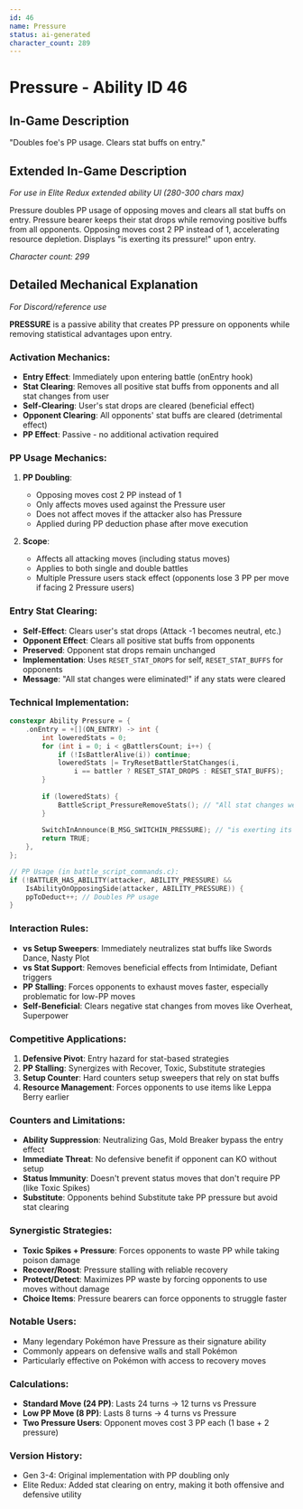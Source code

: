 ```yaml
---
id: 46
name: Pressure
status: ai-generated
character_count: 289
---
```


# Pressure - Ability ID 46

## In-Game Description
"Doubles foe's PP usage. Clears stat buffs on entry."

## Extended In-Game Description
*For use in Elite Redux extended ability UI (280-300 chars max)*

Pressure doubles PP usage of opposing moves and clears all stat buffs on entry. Pressure bearer keeps their stat drops while removing positive buffs from all opponents. Opposing moves cost 2 PP instead of 1, accelerating resource depletion. Displays "is exerting its pressure!" upon entry.

*Character count: 299*

## Detailed Mechanical Explanation
*For Discord/reference use*

**PRESSURE** is a passive ability that creates PP pressure on opponents while removing statistical advantages upon entry.

### Activation Mechanics:
- **Entry Effect**: Immediately upon entering battle (onEntry hook)
- **Stat Clearing**: Removes all positive stat buffs from opponents and all stat changes from user
- **Self-Clearing**: User's stat drops are cleared (beneficial effect)
- **Opponent Clearing**: All opponents' stat buffs are cleared (detrimental effect)
- **PP Effect**: Passive - no additional activation required

### PP Usage Mechanics:
1. **PP Doubling**:
   - Opposing moves cost 2 PP instead of 1
   - Only affects moves used against the Pressure user
   - Does not affect moves if the attacker also has Pressure
   - Applied during PP deduction phase after move execution

2. **Scope**:
   - Affects all attacking moves (including status moves)
   - Applies to both single and double battles
   - Multiple Pressure users stack effect (opponents lose 3 PP per move if facing 2 Pressure users)

### Entry Stat Clearing:
- **Self-Effect**: Clears user's stat drops (Attack -1 becomes neutral, etc.)
- **Opponent Effect**: Clears all positive stat buffs from opponents
- **Preserved**: Opponent stat drops remain unchanged
- **Implementation**: Uses `RESET_STAT_DROPS` for self, `RESET_STAT_BUFFS` for opponents
- **Message**: "All stat changes were eliminated!" if any stats were cleared

### Technical Implementation:
```c
constexpr Ability Pressure = {
    .onEntry = +[](ON_ENTRY) -> int {
        int loweredStats = 0;
        for (int i = 0; i < gBattlersCount; i++) {
            if (!IsBattlerAlive(i)) continue;
            loweredStats |= TryResetBattlerStatChanges(i, 
                i == battler ? RESET_STAT_DROPS : RESET_STAT_BUFFS);
        }
        
        if (loweredStats) {
            BattleScript_PressureRemoveStats(); // "All stat changes were eliminated!"
        }
        
        SwitchInAnnounce(B_MSG_SWITCHIN_PRESSURE); // "is exerting its pressure!"
        return TRUE;
    },
};

// PP Usage (in battle_script_commands.c):
if (!BATTLER_HAS_ABILITY(attacker, ABILITY_PRESSURE) && 
    IsAbilityOnOpposingSide(attacker, ABILITY_PRESSURE)) {
    ppToDeduct++; // Doubles PP usage
}
```

### Interaction Rules:
- **vs Setup Sweepers**: Immediately neutralizes stat buffs like Swords Dance, Nasty Plot
- **vs Stat Support**: Removes beneficial effects from Intimidate, Defiant triggers
- **PP Stalling**: Forces opponents to exhaust moves faster, especially problematic for low-PP moves
- **Self-Beneficial**: Clears negative stat changes from moves like Overheat, Superpower

### Competitive Applications:
1. **Defensive Pivot**: Entry hazard for stat-based strategies
2. **PP Stalling**: Synergizes with Recover, Toxic, Substitute strategies  
3. **Setup Counter**: Hard counters setup sweepers that rely on stat buffs
4. **Resource Management**: Forces opponents to use items like Leppa Berry earlier

### Counters and Limitations:
- **Ability Suppression**: Neutralizing Gas, Mold Breaker bypass the entry effect
- **Immediate Threat**: No defensive benefit if opponent can KO without setup
- **Status Immunity**: Doesn't prevent status moves that don't require PP (like Toxic Spikes)
- **Substitute**: Opponents behind Substitute take PP pressure but avoid stat clearing

### Synergistic Strategies:
- **Toxic Spikes + Pressure**: Forces opponents to waste PP while taking poison damage
- **Recover/Roost**: Pressure stalling with reliable recovery
- **Protect/Detect**: Maximizes PP waste by forcing opponents to use moves without damage
- **Choice Items**: Pressure bearers can force opponents to struggle faster

### Notable Users:
- Many legendary Pokémon have Pressure as their signature ability
- Commonly appears on defensive walls and stall Pokémon
- Particularly effective on Pokémon with access to recovery moves

### Calculations:
- **Standard Move (24 PP)**: Lasts 24 turns → 12 turns vs Pressure
- **Low PP Move (8 PP)**: Lasts 8 turns → 4 turns vs Pressure  
- **Two Pressure Users**: Opponent moves cost 3 PP each (1 base + 2 pressure)

### Version History:
- Gen 3-4: Original implementation with PP doubling only
- Elite Redux: Added stat clearing on entry, making it both offensive and defensive utility
